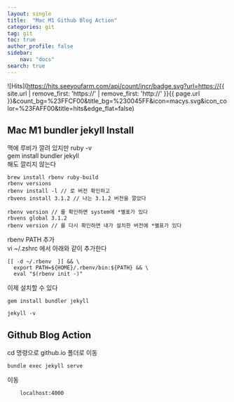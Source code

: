 ```yaml
---
layout: single
title:  "Mac M1 Github Blog Action"
categories: git
tag: git
toc: true
author_profile: false
sidebar:
    nav: "docs"
search: true
---
```


![Hits](https://hits.seeyoufarm.com/api/count/incr/badge.svg?url=https://{{ site.url | remove_first: 'https://' | remove_first: 'http://' }}{{ page.url }}&count_bg=%23FFCF00&title_bg=%230045FF&icon=macys.svg&icon_color=%23FAFF00&title=hits&edge_flat=false)

## Mac M1 bundler jekyll Install  

맥에 루비가 깔려 있지만 ruby -v  
gem install bundler jekyll  
해도 깔리지 않는다  

```
brew install rbenv ruby-build
rbenv versions
rbenv install -l // 로 버전 확인하고
rbvens install 3.1.2 // 나는 3.1.2 버전을 깔았다

rbenv version // 를 확인하면 system에 *별표가 있다
rbvens global 3.1.2
rbenv version // 를 다시 확인하면 내가 설치한 버전에 *별표가 있다
```  

rbenv PATH 추가  
vi ~/.zshrc 에서 아래와 같이 추가한다  

```
[[ -d ~/.rbenv  ]] && \
  export PATH=${HOME}/.rbenv/bin:${PATH} && \
  eval "$(rbenv init -)"
```  

이제 설치할 수 있다  

```
gem install bundler jekyll

jekyll -v
```  

## Github Blog Action

cd 명령으로 github.io 폴더로 이동
```
bundle exec jekyll serve
```
>
이동
```
    localhost:4000
```
